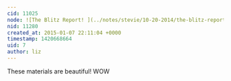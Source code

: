 ```yaml
---
cid: 11025
node: ![The Blitz Report! ](../notes/stevie/10-20-2014/the-blitz-report)
nid: 11280
created_at: 2015-01-07 22:11:04 +0000
timestamp: 1420668664
uid: 7
author: liz
---
```


These materials are beautiful! WOW